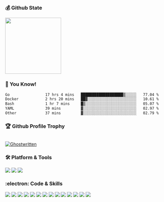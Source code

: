 ### :moneybag: Github State

<img height="180em" src="https://github-readme-stats.vercel.app/api?username=G-Asura&show_icons=true&hide_border=true&count_private=true&include_all_commits=true" />

### :pill: You Know!
<!--START_SECTION:waka-->

```txt
Go                17 hrs 4 mins   ███████████████████▒░░░░░   77.04 %
Docker            2 hrs 20 mins   ██▓░░░░░░░░░░░░░░░░░░░░░░   10.61 %
Bash              1 hr 7 mins     █▒░░░░░░░░░░░░░░░░░░░░░░░   05.07 %
YAML              39 mins         ▓░░░░░░░░░░░░░░░░░░░░░░░░   02.97 %
Other             37 mins         ▓░░░░░░░░░░░░░░░░░░░░░░░░   02.79 %
```

<!--END_SECTION:waka-->

<!--
**G-Asura/G-Asura** is a ✨ _special_ ✨ repository because its `README.md` (this file) appears on your GitHub profile.

Here are some ideas to get you started:

- 🔭 I’m currently working on ...
- 🌱 I’m currently learning ...
- 👯 I’m looking to collaborate on ...
- 🤔 I’m looking for help with ...
- 💬 Ask me about ...
- 📫 How to reach me: ...
- 😄 Pronouns: ...
- ⚡ Fun fact: ...
-->

### :trophy: Github Profile Trophy
<p align="left">
	<br><a href="https://github.com/G-Asura/G-Asura"><img src="https://github-profile-trophy.vercel.app/?username=g-asura&theme=algolia&column=8&margin-w=15&margin-h=15&no-bg=true&no-frame=true" alt="Ghostwritten"  /></a> </p>

### :hammer_and_wrench: Platform & Tools

[![](https://img.shields.io/badge/macOS-BigSur-292e33?style=flat-square&logo=apple&logoColor=ffffff)](https://www.apple.com/macos/big-sur/)
[![](https://img.shields.io/badge/Browser-Chrome-yellow?style=flat-square&logo=googlechrome&logoColor=#4285F4)](https://www.google.com/chrome/)
[![](https://img.shields.io/badge/Editor-Visual%20Studio%20Code-007ACC?style=flat-square&logo=visual-studio-code&logoColor=007ACC)](https://code.visualstudio.com/)


### :electron: Code & Skills

[![](https://img.shields.io/badge/-Kubernetes-326CE5?style=flat-square&logo=kubernetes&logoColor=ffffff)](https://kubernetes.io/)
[![](https://img.shields.io/badge/-Docker-2496ED?style=flat-square&logo=docker&logoColor=ffffff)](https://www.docker.com/)
[![](https://img.shields.io/badge/-Prometheus-E6522C?style=flat-square&logo=prometheus&logoColor=ffffff)](https://prometheus.io/)
[![](https://img.shields.io/badge/-Grafana-F46800?style=flat-square&logo=grafana&logoColor=ffffff)](https://grafana.com/)
[![](https://img.shields.io/badge/-Kafka-231F20?style=flat-square&logo=apachekafka&logoColor=ffffff)](https://kafka.apache.org/)
[![](https://img.shields.io/badge/-Elasticsearch-005571?style=flat-square&logo=elasticsearch&logoColor=ffffff)](https://www.elastic.co/)
[![](https://img.shields.io/badge/-Harbor-60B932?style=flat-square&logo=harbor&logoColor=ffffff)](https://goharbor.io/)
[![](https://img.shields.io/badge/-Consul-F24C53?style=flat-square&logo=consul&logoColor=ffffff)](https://www.consul.io/)
[![](https://img.shields.io/badge/-Linux-Fcc624?style=flat-square&logo=linux&logoColor=ffffff)](https://www.linux.org/)
[![](https://img.shields.io/badge/-Nginx-269539?style=flat-square&logo=nginx&logoColor=ffffff)](https://nginx.org/)
[![](https://img.shields.io/badge/-GitHub%20Actions-2088FF?style=flat-square&logo=github-actions&logoColor=ffffff)](https://github.com/features/actions)
[![](https://img.shields.io/badge/-Golang-00ADD8?style=flat-square&logo=go&logoColor=ffffff)](https://golang.org/)
[![](https://img.shields.io/badge/-python-blue?style=flat-square&logo=python&logoColor=ffffff)](https://www.python.org/)
[![](https://img.shields.io/badge/-Ansible-EE0000?style=flat-square&logo=ansible&logoColor=ffffff)](https://www.ansible.com/)
